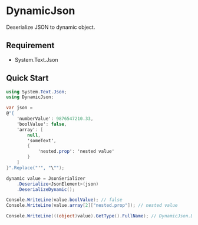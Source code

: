 # DynamicJson
Deserialize JSON to dynamic object.

## Requirement
* System.Text.Json

## Quick Start

```csharp
using System.Text.Json;
using DynamicJson;

var json =
@"{
    'numberValue': 9876547210.33,
    'boolValue': false,
    'array': [
        null, 
        'someText', 
        {
            'nested.prop': 'nested value'
        }
    ]
}".Replace("'", "\"");

dynamic value = JsonSerializer
    .Deserialize<JsonElement>(json)
    .DeserializeDynamic();

Console.WriteLine(value.boolValue); // false
Console.WriteLine(value.array[2]["nested.prop"]); // nested value

Console.WriteLine(((object)value).GetType().FullName); // DynamicJson.DynamicDictionary

```
